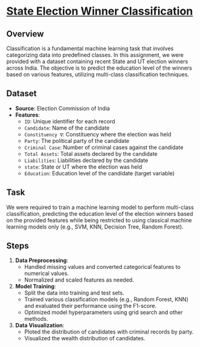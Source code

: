 # [State Election Winner Classification](https://github.com/SmartCheese22/CS253-Python-Assignment/blob/main/cs253-python-assignment.ipynb)

## Overview

Classification is a fundamental machine learning task that involves categorizing data into predefined classes. In this assignment, we were provided with a dataset containing recent State and UT election winners across India. The objective is to predict the education level of the winners based on various features, utilizing multi-class classification techniques.

## Dataset

- **Source**: Election Commission of India
- **Features**: 
  - `ID`: Unique identifier for each record
  - `Candidate`: Name of the candidate
  - `Constituency ∇`: Constituency where the election was held
  - `Party`: The political party of the candidate
  - `Criminal Case`: Number of criminal cases against the candidate
  - `Total Assets`: Total assets declared by the candidate
  - `Liabilities`: Liabilities declared by the candidate
  - `state`: State or UT where the election was held
  - `Education`: Education level of the candidate (target variable)

## Task

We were required to train a machine learning model to perform multi-class classification, predicting the education level of the election winners based on the provided features while being restricted to using classical machine learning models only (e.g., SVM, KNN, Decision Tree, Random Forest).

## Steps

1. **Data Preprocessing**:
   - Handled missing values and converted categorical features to numerical values.
   - Normalized and scaled features as needed.
2. **Model Training**:
   - Split the data into training and test sets.
   - Trained various classification models (e.g., Random Forest, KNN) and evaluated their performance using the F1-score.
   - Optimized model hyperparameters using grid search and other methods.
3. **Data Visualization**:
   - Ploted the distribution of candidates with criminal records by party.
   - Visualized the wealth distribution of candidates.
